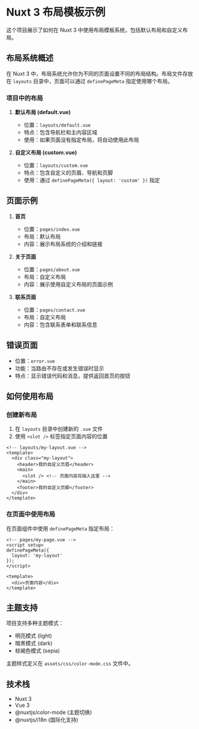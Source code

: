 # Nuxt 3 布局模板示例

这个项目展示了如何在 Nuxt 3 中使用布局模板系统，包括默认布局和自定义布局。

## 布局系统概述

在 Nuxt 3 中，布局系统允许你为不同的页面设置不同的布局结构。布局文件存放在 `layouts` 目录中，页面可以通过 `definePageMeta` 指定使用哪个布局。

### 项目中的布局

1. **默认布局 (default.vue)**
   - 位置：`layouts/default.vue`
   - 特点：包含导航栏和主内容区域
   - 使用：如果页面没有指定布局，将自动使用此布局

2. **自定义布局 (custom.vue)**
   - 位置：`layouts/custom.vue`
   - 特点：包含自定义的页眉、导航和页脚
   - 使用：通过 `definePageMeta({ layout: 'custom' })` 指定

## 页面示例

1. **首页**
   - 位置：`pages/index.vue`
   - 布局：默认布局
   - 内容：展示布局系统的介绍和链接

2. **关于页面**
   - 位置：`pages/about.vue`
   - 布局：自定义布局
   - 内容：展示使用自定义布局的页面示例

3. **联系页面**
   - 位置：`pages/contact.vue`
   - 布局：自定义布局
   - 内容：包含联系表单和联系信息

## 错误页面

- 位置：`error.vue`
- 功能：当路由不存在或发生错误时显示
- 特点：显示错误代码和消息，提供返回首页的按钮

## 如何使用布局

### 创建新布局

1. 在 `layouts` 目录中创建新的 `.vue` 文件
2. 使用 `<slot />` 标签指定页面内容的位置

```vue
<!-- layouts/my-layout.vue -->
<template>
  <div class="my-layout">
    <header>我的自定义页眉</header>
    <main>
      <slot /> <!-- 页面内容将插入这里 -->
    </main>
    <footer>我的自定义页脚</footer>
  </div>
</template>
```

### 在页面中使用布局

在页面组件中使用 `definePageMeta` 指定布局：

```vue
<!-- pages/my-page.vue -->
<script setup>
definePageMeta({
  layout: 'my-layout'
});
</script>

<template>
  <div>页面内容</div>
</template>
```

## 主题支持

项目支持多种主题模式：

- 明亮模式 (light)
- 暗黑模式 (dark)
- 棕褐色模式 (sepia)

主题样式定义在 `assets/css/color-mode.css` 文件中。

## 技术栈

- Nuxt 3
- Vue 3
- @nuxtjs/color-mode (主题切换)
- @nuxtjs/i18n (国际化支持)
